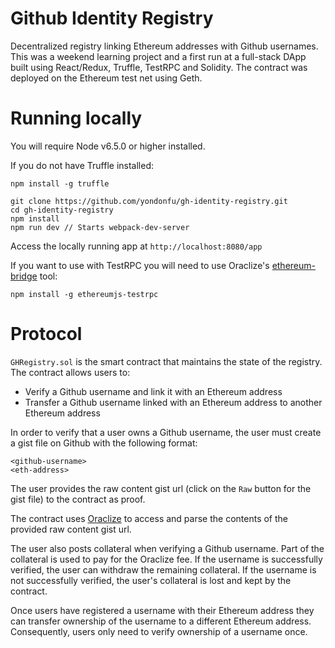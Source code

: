 # Github Identity Registry

Decentralized registry linking Ethereum addresses with Github usernames. This was a weekend learning project and a first run at a full-stack DApp built using React/Redux, Truffle, TestRPC and Solidity. The contract was deployed on the Ethereum test net using Geth.

# Running locally

You will require Node v6.5.0 or higher installed.

If you do not have Truffle installed:

`npm install -g truffle`

```
git clone https://github.com/yondonfu/gh-identity-registry.git
cd gh-identity-registry
npm install
npm run dev // Starts webpack-dev-server
```

Access the locally running app at `http://localhost:8080/app`

If you want to use with TestRPC you will need to use Oraclize's [ethereum-bridge](https://github.com/oraclize/ethereum-bridge) tool:

```
npm install -g ethereumjs-testrpc
```

# Protocol

`GHRegistry.sol` is the smart contract that maintains the state of the registry. The contract allows users to:

- Verify a Github username and link it with an Ethereum address
- Transfer a Github username linked with an Ethereum address to another Ethereum address

In order to verify that a user owns a Github username, the user must create a gist file on Github with the following format:

```
<github-username>
<eth-address>
```

The user provides the raw content gist url (click on the `Raw` button for the gist file) to the contract as proof.

The contract uses [Oraclize](http://www.oraclize.it/) to access and parse the contents of the provided raw content gist url.

The user also posts collateral when verifying a Github username. Part of the collateral is used to pay for the Oraclize fee. If the username is successfully verified, the user can withdraw the remaining collateral. If the username is not successfully verified, the user's collateral is lost and kept by the contract.

Once users have registered a username with their Ethereum address they can transfer ownership of the username to a different Ethereum address. Consequently, users only need to verify ownership of a username once.
